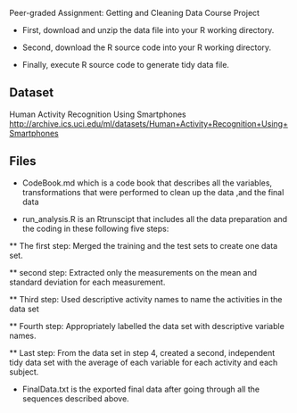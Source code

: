 Peer-graded Assignment: Getting and Cleaning Data Course Project

* First, download and unzip the data file into your R working directory.

* Second, download the R source code into your R working directory.

* Finally, execute R source code to generate tidy data file.

## Dataset

Human Activity Recognition Using Smartphones
http://archive.ics.uci.edu/ml/datasets/Human+Activity+Recognition+Using+Smartphones 

## Files

* CodeBook.md which is a code book that describes all the variables, transformations that were performed to clean up the data ,and the final data

* run_analysis.R is an Rtrunscipt that includes all the data preparation and the coding in these following five steps:

** The first step: Merged the training and the test sets to create one data set.

** second step: Extracted only the measurements on the mean and standard deviation for each measurement.

** Third step: Used descriptive activity names to name the activities in the data set

** Fourth step: Appropriately labelled the data set with descriptive variable names.

** Last step: From the data set in step 4, created a second, independent tidy data set with the average of each variable for each activity and each subject.

* FinalData.txt is the exported final data after going through all the sequences described above.
